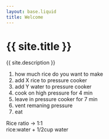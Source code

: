 ```yaml
---
layout: base.liquid
title: Welcome
---
```


<div class="prose prose-lg dark:text-warmGray-400">

# {{ site.title }}

{{ site.description }}

1. how much rice do you want to make
2. add X rice to pressure cooker
3. add Y water to pressure cooker
4. cook on high pressure for 4 min
5. leave in pressure cooker for 7 min
6. vent remaning pressure
7. eat

Rice ratio → 1:1  
rice:water + 1/2cup water

</div>
